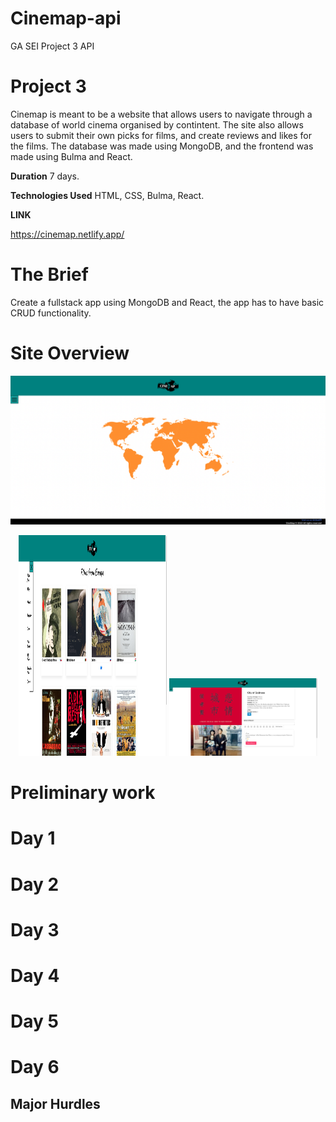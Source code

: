 # Cinemap-api

GA SEI Project 3 API

# Project 3

Cinemap is meant to be a website that allows users to navigate through a database of world cinema organised by contintent. The site also allows users to submit their own picks for films, and create reviews and likes for the films. The database was made using MongoDB, and the frontend was made using Bulma and React.

**Duration** 7 days.

**Technologies Used** HTML, CSS, Bulma, React.

**LINK**

https://cinemap.netlify.app/

# The Brief

Create a fullstack app using MongoDB and React, the app has to have basic CRUD functionality.

# Site Overview

<p>
<img src="./assets/cinemap-home.png" />

</p>
<p align="center">
<img src="./assets/cinemap-continent.png" width = "47%" height = "353px" />
<img src="./assets/cinemap-film.png" width="47%"/>
</p>

# Preliminary work

# Day 1

# Day 2

# Day 3

# Day 4

# Day 5

# Day 6

## Major Hurdles

